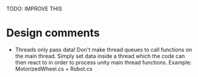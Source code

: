 TODO: IMPROVE THIS

# Design comments

- Threads only pass data! Don't make thread queues to call functions on the main thread. Simply set
data inside a thread which the code can then react to in order to process unity main thread functions.
Example: MotorizedWheel.cs + Robot.cs
